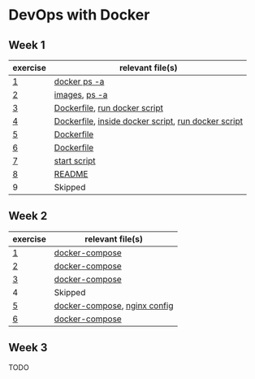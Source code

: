# DevOps with Docker

## Week 1
| exercise | relevant file(s)                         |
|----------|------------------------------------------|
| [1](1/1) | [docker ps -a](1/1/ps)                   |
| [2](1/2) | [images](1/2/images), [ps -a](1/2/ps)    |
| [3](1/3) | [Dockerfile](1/3/Dockerfile), [run docker script](1/3/start.sh) |
| [4](1/4) | [Dockerfile](1/4/Dockerfile), [inside docker script](1/3/run.sh), [run docker script](1/3/run-in-docker.sh) |
| [5](1/5) | [Dockerfile](1/5/Dockerfile)             |
| [6](1/6) | [Dockerfile](1/6/Dockerfile)             |
| [7](1/7) | [start script](1/7/start.sh)             |
| [8](1/8) | [README](1/8/README.md)                  |
| 9        | Skipped                                  |

## Week 2
| exercise | relevant file(s)                         |
|----------|------------------------------------------|
| [1](2/1) | [docker-compose](2/1/docker-compose.yml) |
| [2](2/2) | [docker-compose](2/2/docker-compose.yml) |
| [3](2/3) | [docker-compose](2/3/docker-compose.yml) |
| 4        | Skipped                                  |
| [5](2/5) | [docker-compose](2/5/docker-compose.yml), [nginx config](2/5/conf.d/default.conf) |
| [6](2/6) | [docker-compose](2/6/docker-compose.yml) |

## Week 3
TODO
